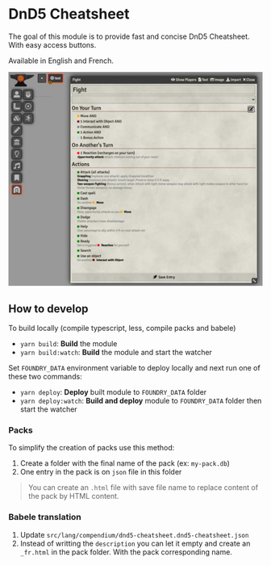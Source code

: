 # DnD5 Cheatsheet

The goal of this module is to provide fast and concise DnD5 Cheatsheet. With easy access buttons.

Available in English and French.

![alt text](https://github.com/pchouzenoux/foundryvtt-dnd5-cheatsheet/blob/main/doc/overview.png "Module Overview")

## How to develop
To build locally (compile typescript, less, compile packs and babele)
- `yarn build`: **Build** the module
- `yarn build:watch`: **Build** the module and start the watcher

Set `FOUNDRY_DATA` environment variable to deploy locally and next run one of these two commands:
- `yarn deploy`: **Deploy** built module to `FOUNDRY_DATA` folder
- `yarn deploy:watch`: **Build and deploy** module to `FOUNDRY_DATA` folder then start the watcher

### Packs
To simplify the creation of packs use this method:
1. Create a folder with the final name of the pack (ex: `my-pack.db`)
2. One entry in the pack is on `json` file in this folder

> You can create an `.html` file with save file name to replace content of the pack by HTML content.

### Babele translation
1. Update `src/lang/compendium/dnd5-cheatsheet.dnd5-cheatsheet.json`
2. Instead of writting the `description` you can let it empty and create an `_fr.html` in the pack folder. With the pack corresponding name.
